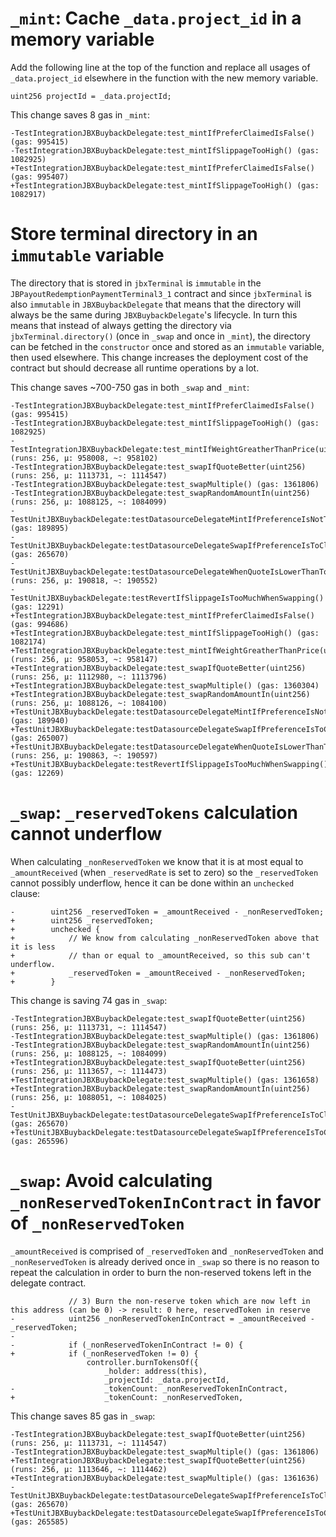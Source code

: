 # `_mint`: Cache `_data.project_id` in a memory variable

Add the following line at the top of the function and replace all usages of `_data.project_id` elsewhere in the function with the new memory variable.
```
uint256 projectId = _data.projectId;
```

This change saves 8 gas in `_mint`:

```
-TestIntegrationJBXBuybackDelegate:test_mintIfPreferClaimedIsFalse() (gas: 995415)
-TestIntegrationJBXBuybackDelegate:test_mintIfSlippageTooHigh() (gas: 1082925)
+TestIntegrationJBXBuybackDelegate:test_mintIfPreferClaimedIsFalse() (gas: 995407)
+TestIntegrationJBXBuybackDelegate:test_mintIfSlippageTooHigh() (gas: 1082917)
```

# Store terminal directory in an `immutable` variable

The directory that is stored in `jbxTerminal` is `immutable` in the `JBPayoutRedemptionPaymentTerminal3_1` contract and since `jbxTerminal` is also `immutable` in `JBXBuybackDelegate` that means that the directory will always be the same during `JBXBuybackDelegate`'s lifecycle. In turn this means that instead of always getting the directory via `jbxTerminal.directory()` (once in `_swap` and once in `_mint`), the directory can be fetched in the `constructor` once and stored as an `immutable` variable, then used elsewhere. This change increases the deployment cost of the contract but should decrease all runtime operations by a lot.

This change saves ~700-750 gas in both `_swap` and `_mint`:
```
-TestIntegrationJBXBuybackDelegate:test_mintIfPreferClaimedIsFalse() (gas: 995415)
-TestIntegrationJBXBuybackDelegate:test_mintIfSlippageTooHigh() (gas: 1082925)
-TestIntegrationJBXBuybackDelegate:test_mintIfWeightGreatherThanPrice(uint256) (runs: 256, μ: 958008, ~: 958102)
-TestIntegrationJBXBuybackDelegate:test_swapIfQuoteBetter(uint256) (runs: 256, μ: 1113731, ~: 1114547)
-TestIntegrationJBXBuybackDelegate:test_swapMultiple() (gas: 1361806)
-TestIntegrationJBXBuybackDelegate:test_swapRandomAmountIn(uint256) (runs: 256, μ: 1088125, ~: 1084099)
-TestUnitJBXBuybackDelegate:testDatasourceDelegateMintIfPreferenceIsNotToClaimTokens() (gas: 189895)
-TestUnitJBXBuybackDelegate:testDatasourceDelegateSwapIfPreferenceIsToClaimTokens() (gas: 265670)
-TestUnitJBXBuybackDelegate:testDatasourceDelegateWhenQuoteIsLowerThanTokenCount(uint256) (runs: 256, μ: 190818, ~: 190552)
-TestUnitJBXBuybackDelegate:testRevertIfSlippageIsTooMuchWhenSwapping() (gas: 12291)
+TestIntegrationJBXBuybackDelegate:test_mintIfPreferClaimedIsFalse() (gas: 994686)
+TestIntegrationJBXBuybackDelegate:test_mintIfSlippageTooHigh() (gas: 1082174)
+TestIntegrationJBXBuybackDelegate:test_mintIfWeightGreatherThanPrice(uint256) (runs: 256, μ: 958053, ~: 958147)
+TestIntegrationJBXBuybackDelegate:test_swapIfQuoteBetter(uint256) (runs: 256, μ: 1112980, ~: 1113796)
+TestIntegrationJBXBuybackDelegate:test_swapMultiple() (gas: 1360304)
+TestIntegrationJBXBuybackDelegate:test_swapRandomAmountIn(uint256) (runs: 256, μ: 1088126, ~: 1084100)
+TestUnitJBXBuybackDelegate:testDatasourceDelegateMintIfPreferenceIsNotToClaimTokens() (gas: 189940)
+TestUnitJBXBuybackDelegate:testDatasourceDelegateSwapIfPreferenceIsToClaimTokens() (gas: 265007)
+TestUnitJBXBuybackDelegate:testDatasourceDelegateWhenQuoteIsLowerThanTokenCount(uint256) (runs: 256, μ: 190863, ~: 190597)
+TestUnitJBXBuybackDelegate:testRevertIfSlippageIsTooMuchWhenSwapping() (gas: 12269)
```

# `_swap`: `_reservedTokens` calculation cannot underflow

When calculating `_nonReservedToken` we know that it is at most equal to `_amountReceived` (when `_reservedRate` is set to zero) so the `_reservedToken` cannot possibly underflow, hence it can be done within an `unchecked` clause:
```
-        uint256 _reservedToken = _amountReceived - _nonReservedToken;
+        uint256 _reservedToken;
+        unchecked {
+            // We know from calculating _nonReservedToken above that it is less
+            // than or equal to _amountReceived, so this sub can't underflow.
+            _reservedToken = _amountReceived - _nonReservedToken;
+        }
```
This change is saving 74 gas in `_swap`:
```
-TestIntegrationJBXBuybackDelegate:test_swapIfQuoteBetter(uint256) (runs: 256, μ: 1113731, ~: 1114547)
-TestIntegrationJBXBuybackDelegate:test_swapMultiple() (gas: 1361806)
-TestIntegrationJBXBuybackDelegate:test_swapRandomAmountIn(uint256) (runs: 256, μ: 1088125, ~: 1084099)
+TestIntegrationJBXBuybackDelegate:test_swapIfQuoteBetter(uint256) (runs: 256, μ: 1113657, ~: 1114473)
+TestIntegrationJBXBuybackDelegate:test_swapMultiple() (gas: 1361658)
+TestIntegrationJBXBuybackDelegate:test_swapRandomAmountIn(uint256) (runs: 256, μ: 1088051, ~: 1084025)
-TestUnitJBXBuybackDelegate:testDatasourceDelegateSwapIfPreferenceIsToClaimTokens() (gas: 265670)
+TestUnitJBXBuybackDelegate:testDatasourceDelegateSwapIfPreferenceIsToClaimTokens() (gas: 265596)
```

# `_swap`: Avoid calculating `_nonReservedTokenInContract` in favor of `_nonReservedToken`

`_amountReceived` is comprised of `_reservedToken` and `_nonReservedToken` and `_nonReservedToken` is already derived once in `_swap` so there is no reason to repeat the calculation in order to burn the non-reserved tokens left in the delegate contract.
```
             // 3) Burn the non-reserve token which are now left in this address (can be 0) -> result: 0 here, reservedToken in reserve
-            uint256 _nonReservedTokenInContract = _amountReceived - _reservedToken;
-
-            if (_nonReservedTokenInContract != 0) {
+            if (_nonReservedToken != 0) {
                 controller.burnTokensOf({
                     _holder: address(this),
                     _projectId: _data.projectId,
-                    _tokenCount: _nonReservedTokenInContract,
+                    _tokenCount: _nonReservedToken,
```
This change saves 85 gas in `_swap`:
```
-TestIntegrationJBXBuybackDelegate:test_swapIfQuoteBetter(uint256) (runs: 256, μ: 1113731, ~: 1114547)
-TestIntegrationJBXBuybackDelegate:test_swapMultiple() (gas: 1361806)
+TestIntegrationJBXBuybackDelegate:test_swapIfQuoteBetter(uint256) (runs: 256, μ: 1113646, ~: 1114462)
+TestIntegrationJBXBuybackDelegate:test_swapMultiple() (gas: 1361636)
-TestUnitJBXBuybackDelegate:testDatasourceDelegateSwapIfPreferenceIsToClaimTokens() (gas: 265670)
+TestUnitJBXBuybackDelegate:testDatasourceDelegateSwapIfPreferenceIsToClaimTokens() (gas: 265585)
```